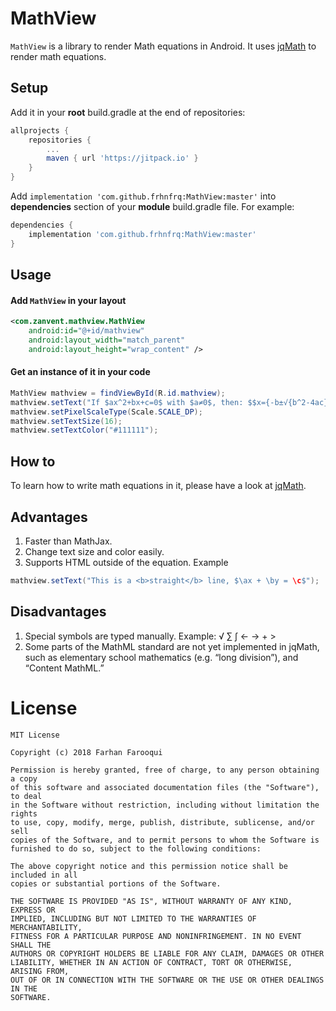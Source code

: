 # MathView 
`MathView` is a library to render Math equations in Android. It uses [jqMath](https://mathscribe.com/author/jqmath.html) to render math equations.

## Setup

Add it in your **root** build.gradle at the end of repositories:

```groovy
allprojects {
    repositories {
		...
		maven { url 'https://jitpack.io' }
	}
}
```

Add `implementation 'com.github.frhnfrq:MathView:master'` into **dependencies** section of your **module** build.gradle file. For example:

```groovy
dependencies {
    implementation 'com.github.frhnfrq:MathView:master'
}
```
## Usage

#### Add `MathView` in your layout

```xml
<com.zanvent.mathview.MathView
    android:id="@+id/mathview"
    android:layout_width="match_parent"
    android:layout_height="wrap_content" />
```

#### Get an instance of it in your code
```java
MathView mathview = findViewById(R.id.mathview);
mathview.setText("If $ax^2+bx+c=0$ with $a≠0$, then: $$x={-b±√{b^2-4ac}}/{2a}$$");
mathview.setPixelScaleType(Scale.SCALE_DP);
mathview.setTextSize(16);
mathview.setTextColor("#111111");
```

## How to

To learn how to write math equations in it, please have a look at [jqMath](https://mathscribe.com/author/jqmath.html).

## Advantages

1. Faster than MathJax.
2. Change text size and color easily.
3. Supports HTML outside of the equation. Example 
  ```java
  mathview.setText("This is a <b>straight</b> line, $\ax + \by = \c$");
  ```

## Disadvantages

1. Special symbols are typed manually. Example: √ ∑ ∫ ← → + >
2. Some parts of the MathML standard are not yet implemented in jqMath, such as elementary school mathematics (e.g. “long division”), and “Content MathML.”




License
=======

    MIT License

    Copyright (c) 2018 Farhan Farooqui

    Permission is hereby granted, free of charge, to any person obtaining a copy
    of this software and associated documentation files (the "Software"), to deal
    in the Software without restriction, including without limitation the rights
    to use, copy, modify, merge, publish, distribute, sublicense, and/or sell
    copies of the Software, and to permit persons to whom the Software is
    furnished to do so, subject to the following conditions:

    The above copyright notice and this permission notice shall be included in all
    copies or substantial portions of the Software.

    THE SOFTWARE IS PROVIDED "AS IS", WITHOUT WARRANTY OF ANY KIND, EXPRESS OR
    IMPLIED, INCLUDING BUT NOT LIMITED TO THE WARRANTIES OF MERCHANTABILITY,
    FITNESS FOR A PARTICULAR PURPOSE AND NONINFRINGEMENT. IN NO EVENT SHALL THE
    AUTHORS OR COPYRIGHT HOLDERS BE LIABLE FOR ANY CLAIM, DAMAGES OR OTHER
    LIABILITY, WHETHER IN AN ACTION OF CONTRACT, TORT OR OTHERWISE, ARISING FROM,
    OUT OF OR IN CONNECTION WITH THE SOFTWARE OR THE USE OR OTHER DEALINGS IN THE
    SOFTWARE.
